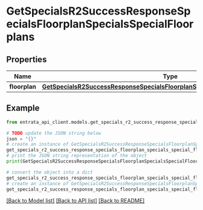 # GetSpecialsR2SuccessResponseSpecialsFloorplanSpecialsSpecialFloorplans


## Properties

Name | Type | Description | Notes
------------ | ------------- | ------------- | -------------
**floorplan** | [**GetSpecialsR2SuccessResponseSpecialsFloorplanSpecialsSpecialFloorplansFloorplan**](GetSpecialsR2SuccessResponseSpecialsFloorplanSpecialsSpecialFloorplansFloorplan.md) |  | 

## Example

```python
from entrata_api_client.models.get_specials_r2_success_response_specials_floorplan_specials_special_floorplans import GetSpecialsR2SuccessResponseSpecialsFloorplanSpecialsSpecialFloorplans

# TODO update the JSON string below
json = "{}"
# create an instance of GetSpecialsR2SuccessResponseSpecialsFloorplanSpecialsSpecialFloorplans from a JSON string
get_specials_r2_success_response_specials_floorplan_specials_special_floorplans_instance = GetSpecialsR2SuccessResponseSpecialsFloorplanSpecialsSpecialFloorplans.from_json(json)
# print the JSON string representation of the object
print(GetSpecialsR2SuccessResponseSpecialsFloorplanSpecialsSpecialFloorplans.to_json())

# convert the object into a dict
get_specials_r2_success_response_specials_floorplan_specials_special_floorplans_dict = get_specials_r2_success_response_specials_floorplan_specials_special_floorplans_instance.to_dict()
# create an instance of GetSpecialsR2SuccessResponseSpecialsFloorplanSpecialsSpecialFloorplans from a dict
get_specials_r2_success_response_specials_floorplan_specials_special_floorplans_from_dict = GetSpecialsR2SuccessResponseSpecialsFloorplanSpecialsSpecialFloorplans.from_dict(get_specials_r2_success_response_specials_floorplan_specials_special_floorplans_dict)
```
[[Back to Model list]](../README.md#documentation-for-models) [[Back to API list]](../README.md#documentation-for-api-endpoints) [[Back to README]](../README.md)


